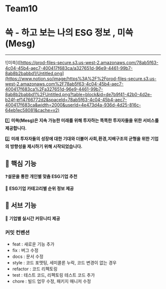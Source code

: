 # Team10

# 쓱 - 하고 보는 나의 ESG 정보 , 미쓱(Mesg)

---

![미쓱]([https://prod-files-secure.s3.us-west-2.amazonaws.com/78ab5f63-4c04-45b4-aec7-400417f683ca/a327651d-96e9-4461-99b7-8ab8b2babbd1/Untitled.png](https://www.notion.so/image/https%3A%2F%2Fprod-files-secure.s3.us-west-2.amazonaws.com%2F78ab5f63-4c04-45b4-aec7-400417f683ca%2Fa327651d-96e9-4461-99b7-8ab8b2babbd1%2FUntitled.png?table=block&id=de7b9f41-42b0-4d2e-b24f-ef14766772d2&spaceId=78ab5f63-4c04-45b4-aec7-400417f683ca&width=2000&userId=4e473d4a-936d-4d25-816c-64eb1ec58081&cache=v2)

1️⃣ **미쓱(Mesg)은 지속 가능한 미래를 위해 투자하는 똑똑한 투자자들을 위한 서비스를 제공합니다.** 

2️⃣ **미래 투자자들의 성장에 대한 기대와 더불어 사회,환경,지배구조의 균형을 위한 기업의 방향성을 제시하기 위해 시작되었습니다.**

## 📲 핵심 기능

❓**설문을 통한 개인별 맞춤 ESG기업 추천**

🔢 **ESG기업 카테고리별 순위 정보 제공**

## 📲 서브 기능

💬 **기업별 실시간 커뮤니티 제공**
### 커밋 컨벤션

- feat : 새로운 기능 추가
- fix : 버그 수정
- docs : 문서 수정
- style : 코드 포맷팅, 세미콜론 누락, 코드 변경이 없는 경우
- refactor : 코드 리펙토링
- test : 테스트 코드, 리펙토링 테스트 코드 추가
- chore : 빌드 업무 수정, 패키지 매니저 수정

